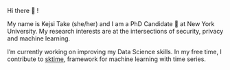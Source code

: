 Hi there 👋 !

My name is Kejsi Take (she/her) and I am a PhD Candidate 🔭 at New York University. My research interests are at the intersections of security, privacy and machine learning.

<!--
**kejsitake/kejsitake** is a ✨ _special_ ✨ repository because its `README.md` (this file) appears on your GitHub profile.

Here are some ideas to get you started:

- 🔭 I’m currently working on ...
- 🌱 I’m currently learning ...
- 👯 I’m looking to collaborate on ...
- 🤔 I’m looking for help with ...
- 💬 Ask me about ...
- 📫 How to reach me: ...
- 😄 Pronouns: ...
- ⚡ Fun fact: ...
-->

I’m currently working on improving my Data Science skills. In my free time, I contribute to [sktime](https://github.com/alan-turing-institute/sktime), framework for machine learning with time series.
